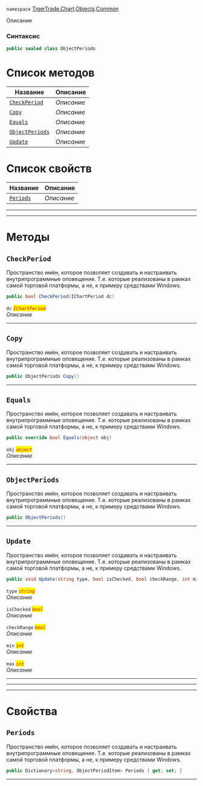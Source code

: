 
`namespace` [TigerTrade.Chart](../../../TigerTrade.Chart.md).[Objects](../../../TigerTrade.Chart/Objects.md).[Common](../../../TigerTrade.Chart/Objects/Common.md)


Описание

### Синтаксис
```csharp
public sealed class ObjectPeriods
```


# Список методов
| Название | Описание |
| --- | --- |
| [`CheckPeriod`](#CheckPeriod-m) | *Описание* |
| [`Copy`](#Copy-m) | *Описание* |
| [`Equals`](#Equals-m) | *Описание* |
| [`ObjectPeriods`](#ObjectPeriods-m) | *Описание* |
| [`Update`](#Update-m) | *Описание* |

# Список свойств
| Название | Описание |
| --- | --- |
| [`Periods`](#Periods-p) | *Описание* |





***  
***  
# Методы

## `CheckPeriod`<a href="Update-m" id="Update-m"></a>
Пространство имён, которое позволяет создавать и настраивать внутрипрограммные оповещение. Т.е. которые реализованы в рамках самой торговой платформы, а не, к примеру средствами Windows.

```csharp
public bool CheckPeriod(IChartPeriod dc)
```

`dc` <mark style="color:red;">*`IChartPeriod`*</mark>  
 *Описание*  


***  

## `Copy`<a href="Update-m" id="Update-m"></a>
Пространство имён, которое позволяет создавать и настраивать внутрипрограммные оповещение. Т.е. которые реализованы в рамках самой торговой платформы, а не, к примеру средствами Windows.

```csharp
public ObjectPeriods Copy()
```

***  

## `Equals`<a href="Update-m" id="Update-m"></a>
Пространство имён, которое позволяет создавать и настраивать внутрипрограммные оповещение. Т.е. которые реализованы в рамках самой торговой платформы, а не, к примеру средствами Windows.

```csharp
public override bool Equals(object obj)
```

`obj` <mark style="color:red;">*`object`*</mark>  
 *Описание*  


***  

## `ObjectPeriods`<a href="Update-m" id="Update-m"></a>
Пространство имён, которое позволяет создавать и настраивать внутрипрограммные оповещение. Т.е. которые реализованы в рамках самой торговой платформы, а не, к примеру средствами Windows.

```csharp
public ObjectPeriods()
```

***  

## `Update`<a href="Update-m" id="Update-m"></a>
Пространство имён, которое позволяет создавать и настраивать внутрипрограммные оповещение. Т.е. которые реализованы в рамках самой торговой платформы, а не, к примеру средствами Windows.

```csharp
public void Update(string type, bool isChecked, bool checkRange, int min, int max)
```

`type` <mark style="color:red;">*`string`*</mark>  
 *Описание*  

`isChecked` <mark style="color:red;">*`bool`*</mark>  
 *Описание*  

`checkRange` <mark style="color:red;">*`bool`*</mark>  
 *Описание*  

`min` <mark style="color:red;">*`int`*</mark>  
 *Описание*  

`max` <mark style="color:red;">*`int`*</mark>  
 *Описание*  


***  
***  
 ***  
# Свойства

## `Periods`<a href="Periods-p" id="Periods-p"></a>
Пространство имён, которое позволяет создавать и настраивать внутрипрограммные оповещение. Т.е. которые реализованы в рамках самой торговой платформы, а не, к примеру средствами Windows.

```csharp
public Dictionary<string, ObjectPeriodItem> Periods { get; set; }
```  
***

